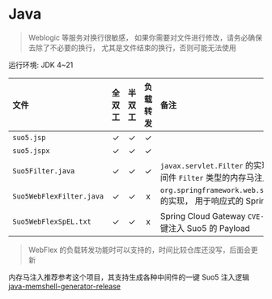 # Java

> Weblogic 等服务对换行很敏感， 如果你需要对文件进行修改，请务必确保去除了不必要的换行，
> 尤其是文件结束的换行，否则可能无法使用

运行环境: JDK 4~21

| 文件                       | 全双工 | 半双工 | 负载转发 | 备注                                                                     |
|:-------------------------|:---:|:---:|:----:|:-----------------------------------------------------------------------|
| `suo5.jsp`               |  ✓  |  ✓  |  ✓   |                                                                        |
| `suo5.jspx`              |  ✓  |  ✓  |  ✓   |                                                                        |
| `Suo5Filter.java`        |  ✓  |  ✓  |  ✓   | `javax.servlet.Filter` 的实现，用于经典中间件 `Filter` 类型的内存马注入                   |
| `Suo5WebFlexFilter.java` |  ✓  |  ✓  |  x   | `org.springframework.web.server.WebFilter` 的实现， 用于响应式的 Spring Netty 环境 |
| `Suo5WebFlexSpEL.txt`    |  ✓  |  ✓  |  x   | Spring Cloud Gateway `CVE-2022-22947` 的一键注入 Suo5 的 Payload             |

> WebFlex 的负载转发功能时可以支持的，时间比较仓库还没写，后面会更新

内存马注入推荐参考这个项目，其支持生成各种中间件的一键 Suo5
注入逻辑 [java-memshell-generator-release](https://github.com/pen4uin/java-memshell-generator-release)
